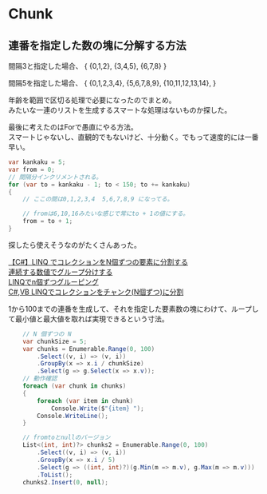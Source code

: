 # Chunk

## 連番を指定した数の塊に分解する方法

間隔3と指定した場合、
{
    {0,1,2},
    {3,4,5},
    {6,7,8}
}

間隔5を指定した場合、
{
    {0,1,2,3,4},
    {5,6,7,8,9},
    {10,11,12,13,14},
}

年齢を範囲で区切る処理で必要になったのでまとめ。  
みたいな一連のリストを生成するスマートな処理はないものか探した。

最後に考えたのはForで愚直にやる方法。  
スマートじゃないし、直観的でもないけど、十分動く。でもって速度的には一番早い。  

``` C#
var kankaku = 5;
var from = 0;
// 間隔分インクリメントされる。
for (var to = kankaku - 1; to < 150; to += kankaku)
{
    // ここの間は0,1,2,3,4  5,6,7,8,9 になってる。

    // fromは6,10,16みたいな感じで常にto + 1の値にする。
    from = to + 1;
}
```

探したら使えそうなのがたくさんあった。  

[【C#】LINQ でコレクションをN個ずつの要素に分割する](https://qiita.com/Nossa/items/db9bff2390291432d138)  
[連続する数値でグループ分けする](https://noriok.hatenadiary.jp/entry/2015/06/14/122043)  
[LINQでn個ずつグルーピング](https://ichiroku11.hatenablog.jp/entry/2015/04/16/230309)  
[C#,VB LINQでコレクションをチャンク(N個ずつ)に分割](https://webbibouroku.com/Blog/Article/chunk-linq)  

1から100までの連番を生成して、それを指定した要素数の塊にわけて、ループして最小値と最大値を取れば実現できるという寸法。  

``` C#
    // N 個ずつの N
    var chunkSize = 5;
    var chunks = Enumerable.Range(0, 100)
        .Select((v, i) => (v, i))
        .GroupBy(x => x.i / chunkSize)
        .Select(g => g.Select(x => x.v));
    // 動作確認
    foreach (var chunk in chunks)
    {
        foreach (var item in chunk)
            Console.Write($"{item} ");
        Console.WriteLine();
    }

    // fromtoとnullのバージョン
    List<(int, int)?> chunks2 = Enumerable.Range(0, 100)
        .Select((v, i) => (v, i))
        .GroupBy(x => x.i / 5)
        .Select(g => ((int, int)?)(g.Min(m => m.v), g.Max(m => m.v)))
        .ToList();
    chunks2.Insert(0, null);
```
